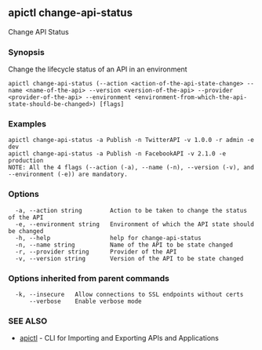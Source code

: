 ## apictl change-api-status

Change API Status

### Synopsis

Change the lifecycle status of an API in an environment

```
apictl change-api-status (--action <action-of-the-api-state-change> --name <name-of-the-api> --version <version-of-the-api> --provider <provider-of-the-api> --environment <environment-from-which-the-api-state-should-be-changed>) [flags]
```

### Examples

```
apictl change-api-status -a Publish -n TwitterAPI -v 1.0.0 -r admin -e dev
apictl change-api-status -a Publish -n FacebookAPI -v 2.1.0 -e production
NOTE: All the 4 flags (--action (-a), --name (-n), --version (-v), and --environment (-e)) are mandatory.
```

### Options

```
  -a, --action string        Action to be taken to change the status of the API
  -e, --environment string   Environment of which the API state should be changed
  -h, --help                 help for change-api-status
  -n, --name string          Name of the API to be state changed
  -r, --provider string      Provider of the API
  -v, --version string       Version of the API to be state changed
```

### Options inherited from parent commands

```
  -k, --insecure   Allow connections to SSL endpoints without certs
      --verbose    Enable verbose mode
```

### SEE ALSO

* [apictl](apictl.md)	 - CLI for Importing and Exporting APIs and Applications

